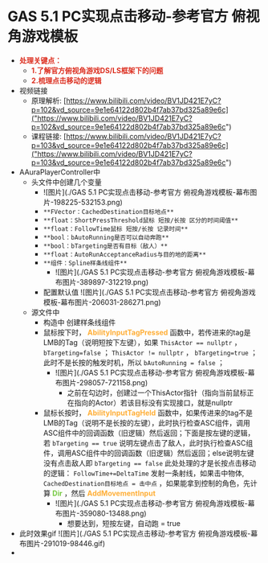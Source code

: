 # GAS 5.1 PC实现点击移动-参考官方 俯视角游戏模板
- <font color=#DC2D1E>**处理关键点：**</font>
    - <font color=#DC2D1E>**1.了解官方俯视角游戏DS/LS框架下的问题**</font>
    - <font color=#DC2D1E>**2.梳理点击移动的逻辑**</font>
- 视频链接
    - 原理解析: [https://www.bilibili.com/video/BV1JD421E7yC?p=102&vd_source=9e1e64122d802b4f7ab37bd325a89e6c]("https://www.bilibili.com/video/BV1JD421E7yC?p=102&vd_source=9e1e64122d802b4f7ab37bd325a89e6c")
    - 课程链接: [https://www.bilibili.com/video/BV1JD421E7yC?p=103&vd_source=9e1e64122d802b4f7ab37bd325a89e6c]("https://www.bilibili.com/video/BV1JD421E7yC?p=103&vd_source=9e1e64122d802b4f7ab37bd325a89e6c")
- AAuraPlayerController中
    - 头文件中创建几个变量
        -  ![图片](./GAS 5.1 PC实现点击移动-参考官方 俯视角游戏模板-幕布图片-198225-532153.png)
        - `**FVector：CachedDestination目标地点**`
        - `**float：ShortPressThreshold鼠标 短按/长按 区分的时间阈值**`
        - `**float：FollowTime鼠标 短按/长按 记录时间**`
        - `**bool：bAutoRunning是否可以自动奔跑**`
        - `**bool：bTargeting是否有目标（敌人）**`
        - `**float：AutoRunAcceptanceRadius与目的地的距离**`
        - `**组件：Spline样条线组件**`
            -  ![图片](./GAS 5.1 PC实现点击移动-参考官方 俯视角游戏模板-幕布图片-389897-312219.png)
        - 配置默认值 ![图片](./GAS 5.1 PC实现点击移动-参考官方 俯视角游戏模板-幕布图片-206031-286271.png)
    - 源文件中
        - 构造中 创建样条线组件
        - 鼠标按下时， <font color=#FFAF38>**AbilityInputTagPressed**</font> 函数中，若传进来的tag是LMB的Tag（说明短按下左键），如果 `ThisActor == nullptr` ， `bTargeting=false` ； `ThisActor != nullptr` ， `bTargeting=true` ；此时不是长按的触发时机，所以 `bAutoRunning = false` ；
            -  ![图片](./GAS 5.1 PC实现点击移动-参考官方 俯视角游戏模板-幕布图片-298057-721158.png)
                - 之前在勾边时，创建过一个ThisActor指针（指向当前鼠标正在指向的Actor）若该目标没有实现接口，就是nullptr
        - 鼠标长按时， <font color=#FFAF38>**AbilityInputTagHeld**</font> 函数中，如果传进来的tag不是LMB的Tag（说明不是长按的左键），此时执行检查ASC组件，调用ASC组件中的回调函数（旧逻辑）然后返回；下面是按左键的逻辑，若 `bTargeting == true` 说明左键点击了敌人，此时执行检查ASC组件，调用ASC组件中的回调函数（旧逻辑）然后返回；else说明左键没有点击敌人即 `bTargeting == false` 此处处理的才是长按点击移动的逻辑： `FollowTime+=DeltaTime` 发射一条射线，如果击中物体, `CachedDestination目标地点 = 击中点` ，如果能拿到控制的角色，先计算 <font color=#75C940>**Dir**</font> ，然后 <font color=#FFAF38>**AddMovementInput**</font>
            -  ![图片](./GAS 5.1 PC实现点击移动-参考官方 俯视角游戏模板-幕布图片-359080-13488.png)
                - 想要达到，短按左键，自动跑 = true
- 此时效果gif ![图片](./GAS 5.1 PC实现点击移动-参考官方 俯视角游戏模板-幕布图片-291019-98446.gif)
- 